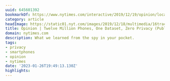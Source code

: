 ```yaml
---
uuid: 645601392
bookmarkOf: https://www.nytimes.com/interactive/2019/12/19/opinion/location-tracking-cell-phone.html
category: article
headImage: https://static01.nyt.com/images/2019/12/18/multimedia/16tracked-lead-3x2-image/16tracked-lead-3x2-image-facebookJumbo.jpg?year=2019&h=314&w=600&s=0b820a438693b3409b26a538da58113c40ddf48f9ef9a82e684c1366a013d8cf&k=ZQJBKqZ0VN
title: Opinion | Twelve Million Phones, One Dataset, Zero Privacy (Published 2019)
domain: nytimes.com
description: What we learned from the spy in your pocket.
tags:
- privacy
- smartphones
- opinion
- nytimes
date: '2023-01-26T19:49:13.130Z'
highlights: 
---
```



